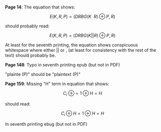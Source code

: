 **Page 14**: The equation that shows:

```math
E(K, R, P) = (DRBG(K\ \ R) \oplus P, R)
```

should probably read:

```math
E(K, R, P) = (DRBG(K || R) \oplus P, R)
```

At least for the seventh printing, the equation shows conspicuous whitespace where either || or , (at least for consistency with the rest of the text) should probably be.

**Page 148**: Typo in seventh printing epub (but not in PDF)

"plainte (P)" should be "plaintext (P)"

**Page 159**: Missing "H" term in equation that shows:

```math
C_{i}\ \oplus = 1 \oplus H = H
```

should read:

```math
C_{i} \oplus H = 1 \oplus H = H
```

In seventh printing ebug (but not in PDF)
